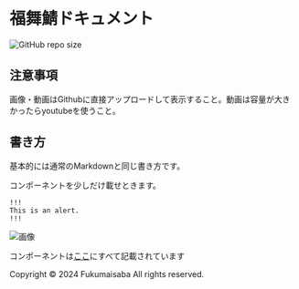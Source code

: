 # 福舞鯖ドキュメント
![GitHub repo size](https://img.shields.io/github/repo-size/MCFukumaisaba/Docs)
## 注意事項
画像・動画はGithubに直接アップロードして表示すること。動画は容量が大きかったらyoutubeを使うこと。

## 書き方

基本的には通常のMarkdownと同じ書き方です。

コンポーネントを少しだけ載せときます。
```
!!!
This is an alert.
!!!
```
![画像](https://cdn.discordapp.com/attachments/1030800241416470558/1202591740259860480/image.png)

コンポーネントは[ここ](https://retype.com/components/alert/)にすべて記載されています

Copyright © 2024 Fukumaisaba All rights reserved.
